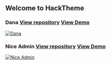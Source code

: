## Welcome to HackTheme

### Dana [View repository](https://github.com/hacktheme/Dana) [View Demo](https://hacktheme.github.io/Dana)
[![Dana](https://s3.envato.com/files/253077733/00_dana_preview.__large_preview.jpg "Dana")](https://hacktheme.github.io/Dana)

### Nice Admin [View repository](https://github.com/hacktheme/Nice-Admin) [View Demo](https://hacktheme.github.io/Nice-Admin)
[![Nice Admin](https://s3.envato.com/files/251714813/previews-nice-admin/screen01.__large_preview.jpg "Nice Admin")](https://hacktheme.github.io/Nice-Admin)
